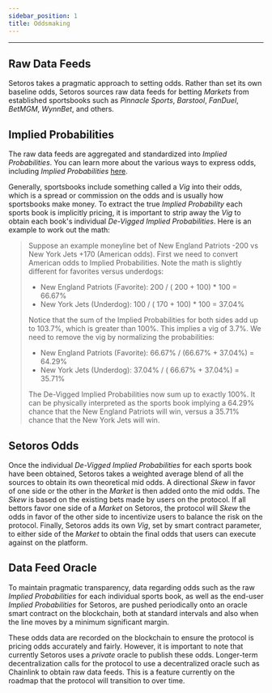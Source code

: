 ```yaml
---
sidebar_position: 1
title: Oddsmaking
---
```


<head>
    <title>Documentation | Oddsmaking</title>
    <meta name="title" property="og:title" content="Documentation | Oddsmaking" />
    <meta name="description" content="Documentation | Oddsmaking" />
    <meta name="description" property="og:description" content="Documentation | Oddsmaking" />
    <meta name="image" property="og:image" content="https://i.imgur.com/HE5eURN.png" />
    <meta name="twitter:title" content="Setoros Protocol" />
    <meta name="twitter:description" content="Documentation | Oddsmaking" />
    <meta name="twitter:image" content="https://i.imgur.com/HE5eURN.png"/>
    <meta name="twitter:card" content="summary_large_image" />
    <meta name="twitter:site" content="@setoros" />
</head>

---

## Raw Data Feeds

Setoros takes a pragmatic approach to setting odds. Rather than set its own baseline odds, Setoros sources raw data feeds for betting *Markets* from established sportsbooks such as *Pinnacle Sports*, *Barstool*, *FanDuel*, *BetMGM*, *WynnBet*, and others. 

## Implied Probabilities

The raw data feeds are aggregated and standardized into *Implied Probabilities*. You can learn more about the various ways to express odds, including *Implied Probabilities* [here](https://www.investopedia.com/articles/dictionary/042215/understand-math-behind-betting-odds-gambling.asp).

Generally, sportsbooks include something called a *Vig* into their odds, which is a spread or commission on the odds and is usually how sportsbooks make money. To extract the true *Implied Probability* each sports book is implicitly pricing, it is important to strip away the *Vig* to obtain each book's individual *De-Vigged Implied Probabilities*. Here is an example to work out the math:

> Suppose an example moneyline bet of New England Patriots -200 vs New York Jets +170 (American odds). First we need to convert American odds to Implied Probabilities. Note the math is slightly different for favorites versus underdogs:
>
> * New England Patriots (Favorite): 200 / ( 200 + 100) * 100 = 66.67%
> * New York Jets (Underdog): 100 / ( 170 + 100) * 100 = 37.04%
>
> Notice that the sum of the Implied Probabilities for both sides add up to 103.7%, which is greater than 100%. This implies a vig of 3.7%. We need to remove the vig by normalizing the probabilities:
>
> * New England Patriots (Favorite): 66.67% / (66.67% + 37.04%) = 64.29%
> * New York Jets (Underdog): 37.04% / ( 66.67% + 37.04%) = 35.71%
>
> The De-Vigged Implied Probabilities now sum up to exactly 100%. It can be physically interpreted as the sports book implying a 64.29% chance that the New England Patriots will win, versus a 35.71% chance that the New York Jets will win.

## Setoros Odds

Once the individual *De-Vigged Implied Probabilities* for each sports book have been obtained, Setoros takes a weighted average blend of all the sources to obtain its own theoretical mid odds. A directional *Skew* in favor of one side or the other in the *Market* is then added onto the mid odds. The *Skew* is based on the existing bets made by users on the protocol. If all bettors favor one side of a *Market* on Setoros, the protocol will *Skew* the odds in favor of the other side to incentivize users to balance the risk on the protocol. Finally, Setoros adds its own *Vig*, set by smart contract parameter, to either side of the *Market* to obtain the final odds that users can execute against on the platform.

## Data Feed Oracle

To maintain pragmatic transparency, data regarding odds such as the raw *Implied Probabilities* for each individual sports book, as well as the end-user *Implied Probabilities* for Setoros, are pushed periodically onto an oracle smart contract on the blockchain, both at standard intervals and also when the line moves by a minimum significant margin. 

These odds data are recorded on the blockchain to ensure the protocol is pricing odds accurately and fairly. However, it is important to note that currently Setoros uses a *private* oracle to publish these odds. Longer-term decentralization calls for the protocol to use a decentralized oracle such as Chainlink to obtain raw data feeds. This is a feature currently on the roadmap that the protocol will transition to over time.
